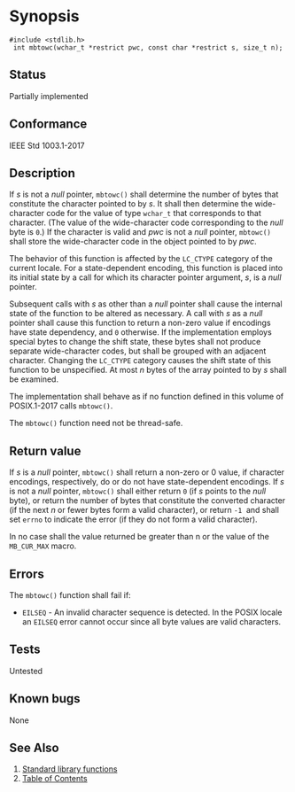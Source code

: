 # Synopsis 
`#include <stdlib.h>`</br>
` int mbtowc(wchar_t *restrict pwc, const char *restrict s, size_t n);`</br>

## Status
Partially implemented
## Conformance
IEEE Std 1003.1-2017
## Description

If _s_ is not a _null_ pointer, `mbtowc()` shall determine the number of bytes that constitute the character pointed to
by _s_. It shall then determine the wide-character code for the value of type `wchar_t` that corresponds to that
character. (The value of the wide-character code corresponding to the _null_ byte is `0`.) If the character is valid and _pwc_ is
not a _null_ pointer, `mbtowc()` shall store the wide-character code in the object pointed to by _pwc_.

The behavior of this function is affected by the `LC_CTYPE` category of the current locale. For a state-dependent encoding,
this function is placed into its initial state by a call for which its character pointer argument, _s_, is a _null_ pointer.

Subsequent calls with _s_ as other than a _null_ pointer shall cause the internal state of the function to be altered as
necessary. A call with _s_ as a _null_ pointer shall cause this function to return a non-zero value if encodings have state
dependency, and `0` otherwise. If the implementation employs special bytes to change the shift state, these bytes shall not produce
separate wide-character codes, but shall be grouped with an adjacent character. Changing the `LC_CTYPE` category causes the
shift state of this function to be unspecified. At most _n_ bytes of the array pointed to by _s_ shall be examined.

The implementation shall behave as if no function defined in this volume of POSIX.1-2017 calls `mbtowc()`.

The
`mbtowc()` function need not be thread-safe. 


## Return value


If _s_ is a _null_ pointer, `mbtowc()` shall return a non-zero or 0 value, if character encodings, respectively, do or
do not have state-dependent encodings. If _s_ is not a _null_ pointer, `mbtowc()` shall either return `0` (if _s_ points
to the _null_ byte), or return the number of bytes that constitute the converted character (if the next _n_ or fewer bytes form
a valid character), or return `-1`    and shall set `errno` to indicate the error  (if they do not form a valid character).

In no case shall the value returned be greater than n or the value of the `MB_CUR_MAX` macro.


## Errors


The `mbtowc()` function shall fail if:


 * `EILSEQ` -   An invalid character sequence is detected. In the POSIX locale an `EILSEQ` error cannot occur since all byte values are valid
characters. 





## Tests

Untested

## Known bugs

None

## See Also 
1. [Standard library functions](../README.md)
2. [Table of Contents](../../../README.md)
